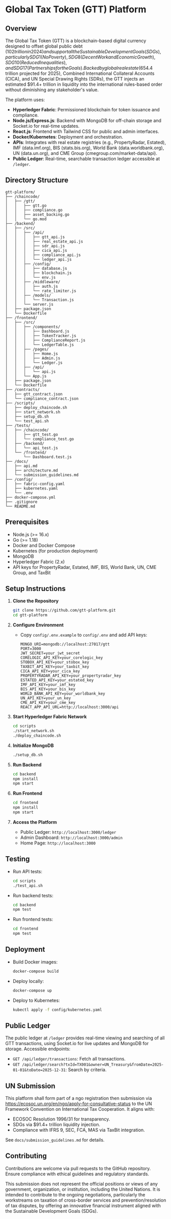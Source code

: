 # Global Tax Token (GTT) Platform

## Overview
The Global Tax Token (GTT) is a blockchain-based digital currency designed to offset global public debt ($102 trillion in 2024) and support all the Sustainable Development Goals (SDGs), particularly SDG 1 (No Poverty), SDG 8 (Decent Work and Economic Growth), SDG 10 (Reduced Inequalities), and SDG 17 (Partnerships for the Goals). Backed by global real estate ($654.4 trillion projected for 2025), Combined International Collateral Accounts (CICA), and UN Special Drawing Rights (SDRs), the GTT injects an estimated $91.4+ trillion in liquidity into the international rules-based order without diminishing any stakeholder's value.

The platform uses:
- **Hyperledger Fabric**: Permissioned blockchain for token issuance and compliance.
- **Node.js/Express.js**: Backend with MongoDB for off-chain storage and Socket.io for real-time updates.
- **React.js**: Frontend with Tailwind CSS for public and admin interfaces.
- **Docker/Kubernetes**: Deployment and orchestration.
- **APIs**: Integrates with real estate registries (e.g., PropertyRadar, Estated), IMF (data.imf.org), BIS (stats.bis.org), World Bank (data.worldbank.org), UN (data.un.org), and CME Group (cmegroup.com/market-data/api).
- **Public Ledger**: Real-time, searchable transaction ledger accessible at `/ledger`.

## Directory Structure
```
gtt-platform/
├── /chaincode/
│   ├── /gtt/
│   │   ├── gtt.go
│   │   ├── compliance.go
│   │   ├── asset_backing.go
│   │   └── go.mod
├── /backend/
│   ├── /src/
│   │   ├── /api/
│   │   │   ├── gtt_api.js
│   │   │   ├── real_estate_api.js
│   │   │   ├── sdr_api.js
│   │   │   ├── cica_api.js
│   │   │   ├── compliance_api.js
│   │   │   └── ledger_api.js
│   │   ├── /config/
│   │   │   ├── database.js
│   │   │   ├── blockchain.js
│   │   │   └── env.js
│   │   ├── /middleware/
│   │   │   ├── auth.js
│   │   │   └── rate_limiter.js
│   │   ├── /models/
│   │   │   └── Transaction.js
│   │   └── server.js
│   ├── package.json
│   └── Dockerfile
├── /frontend/
│   ├── /src/
│   │   ├── /components/
│   │   │   ├── Dashboard.js
│   │   │   ├── TokenTracker.js
│   │   │   ├── ComplianceReport.js
│   │   │   └── LedgerTable.js
│   │   ├── /pages/
│   │   │   ├── Home.js
│   │   │   ├── Admin.js
│   │   │   └── Ledger.js
│   │   ├── /api/
│   │   │   └── api.js
│   │   └── App.js
│   ├── package.json
│   └── Dockerfile
├── /contracts/
│   ├── gtt_contract.json
│   └── compliance_contract.json
├── /scripts/
│   ├── deploy_chaincode.sh
│   ├── start_network.sh
│   ├── setup_db.sh
│   └── test_api.sh
├── /tests/
│   ├── /chaincode/
│   │   ├── gtt_test.go
│   │   └── compliance_test.go
│   ├── /backend/
│   │   └── api_test.js
│   └── /frontend/
│       └── Dashboard.test.js
├── /docs/
│   ├── api.md
│   ├── architecture.md
│   └── submission_guidelines.md
├── /config/
│   ├── fabric-config.yaml
│   ├── kubernetes.yaml
│   └── .env
├── docker-compose.yml
├── .gitignore
└── README.md
```

## Prerequisites
- Node.js (>= 16.x)
- Go (>= 1.18)
- Docker and Docker Compose
- Kubernetes (for production deployment)
- MongoDB
- Hyperledger Fabric (2.x)
- API keys for PropertyRadar, Estated, IMF, BIS, World Bank, UN, CME Group, and TaxBit

## Setup Instructions

1. **Clone the Repository**
   ```bash
   git clone https://github.com/gtt-platform.git
   cd gtt-platform
   ```

2. **Configure Environment**
   - Copy `config/.env.example` to `config/.env` and add API keys:
     ```env
     MONGO_URI=mongodb://localhost:27017/gtt
     PORT=3000
     JWT_SECRET=your_jwt_secret
     CORELOGIC_API_KEY=your_corelogic_key
     STOBOX_API_KEY=your_stobox_key
     TAXBIT_API_KEY=your_taxbit_key
     CICA_API_KEY=your_cica_key
     PROPERTYRADAR_API_KEY=your_propertyradar_key
     ESTATED_API_KEY=your_estated_key
     IMF_API_KEY=your_imf_key
     BIS_API_KEY=your_bis_key
     WORLD_BANK_API_KEY=your_worldbank_key
     UN_API_KEY=your_un_key
     CME_API_KEY=your_cme_key
     REACT_APP_API_URL=http://localhost:3000/api
     ```

3. **Start Hyperledger Fabric Network**
   ```bash
   cd scripts
   ./start_network.sh
   ./deploy_chaincode.sh
   ```

4. **Initialize MongoDB**
   ```bash
   ./setup_db.sh
   ```

5. **Run Backend**
   ```bash
   cd backend
   npm install
   npm start
   ```

6. **Run Frontend**
   ```bash
   cd frontend
   npm install
   npm start
   ```

7. **Access the Platform**
   - Public Ledger: `http://localhost:3000/ledger`
   - Admin Dashboard: `http://localhost:3000/admin`
   - Home Page: `http://localhost:3000`

## Testing
- Run API tests:
  ```bash
  cd scripts
  ./test_api.sh
  ```
- Run backend tests:
  ```bash
  cd backend
  npm test
  ```
- Run frontend tests:
  ```bash
  cd frontend
  npm test
  ```

## Deployment
- Build Docker images:
  ```bash
  docker-compose build
  ```
- Deploy locally:
  ```bash
  docker-compose up
  ```
- Deploy to Kubernetes:
  ```bash
  kubectl apply -f config/kubernetes.yaml
  ```

## Public Ledger
The public ledger at `/ledger` provides real-time viewing and searching of all GTT transactions, using Socket.io for live updates and MongoDB for storage. Accessible endpoints:
- `GET /api/ledger/transactions`: Fetch all transactions.
- `GET /api/ledger/search?txId=TX001&owner=UN_Treasury&fromDate=2025-01-01&toDate=2025-12-31`: Search by criteria.

## UN Submission
This platform shall form part of a ngo registration then submission via https://ecosoc.un.org/en/ngo/apply-for-consultative-status to the UN Framework Convention on International Tax Cooperation. It aligns with:
- ECOSOC Resolution 1996/31 for transparency.
- SDGs via $91.4+ trillion liquidity injection.
- Compliance with IFRS 9, SEC, FCA, MAS via TaxBit integration.

See `docs/submission_guidelines.md` for details.

## Contributing
Contributions are welcome via pull requests to the GitHub repository. Ensure compliance with ethical guidelines and regulatory standards.

This submission does not represent the official positions or views of any government, organization, or institution, including the United Nations. It is intended to contribute to the ongoing negotiations, particularly the workstreams on taxation of cross-border services and prevention/resolution of tax disputes, by offering an innovative financial instrument aligned with the Sustainable Development Goals (SDGs).






